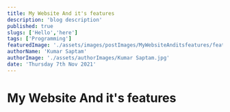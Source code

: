 ```yaml
---
title: My Website And it's features
description: 'blog description'
published: true
slugs: ['Hello','here']
tags: ['Programming']
featuredImage: './assets/images/postImages/MyWebsiteAnditsfeatures/featuredImage.jpg'
authorName: 'Kumar Saptam'
authorImage: './assets/authorImages/Kumar Saptam.jpg'
date: 'Thursday 7th Nov 2021'
---
```


# My Website And it's features
